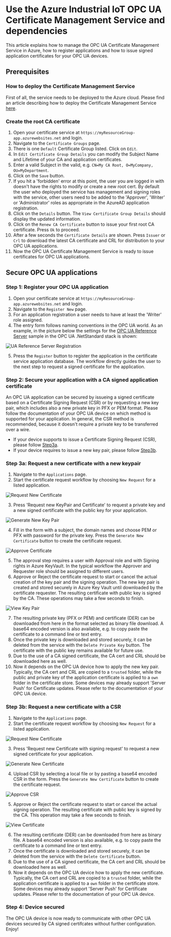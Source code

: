 # Use the Azure Industrial IoT OPC UA Certificate Management Service and dependencies

This article explains how to manage the OPC UA Certificate Management Service in Azure, how to register applications and how to issue signed application certificates for your OPC UA devices.

## Prerequisites

### How to deploy the Certificate Management Service

First of all, the service needs to be deployed to the Azure cloud.
Please find an article describing how to deploy the Certificate Management Service [here](howto-deploy-services.md).

### Create the root CA certificate

1. Open your certificate service at `https://myResourceGroup-app.azurewebsites.net` and login.
2. Navigate to the `Certificate Groups` page.
3. There is one `Default` Certificate Group listed. Click on `Edit`.
4. In `Edit Certificate Group Details` you can modify the Subject Name and Lifetime of your CA and application certificates.
5. Enter a valid Subject in the valid, e.g. `CN=My CA Root, O=MyCompany, OU=MyDepartment`.
6. Click on the `Save` button.
1. If you hit a 'forbidden' error at this point, the user you are logged in with doesn't have the rights to modify or create a new root cert. By default the user who deployed the service has management and signing roles with the service, other users need to be added to the 'Approver', 'Writer' or 'Administrator' roles as appropriate in the AzureAD application registration.
7. Click on the `Details` button. The `View Certificate Group Details` should display the updated information.
8. Click on the `Renew CA Certificate` button to issue your first root CA certificate. Press `Ok` to proceed.
9. After a few seconds the `Certificate Details` are shown. Press `Issuer` or `Crl` to download the latest CA certificate and CRL for distribution to your OPC UA applications.
10. Now the OPC UA Certificate Management Service is ready to issue certificates for OPC UA applications.

## Secure OPC UA applications

### Step 1: Register your OPC UA application 

1. Open your certificate service at `https://myResourceGroup-app.azurewebsites.net` and login.
2. Navigate to the `Register New` page.
1. For an application registration a user needs to have at least the 'Writer' role assigned.
2. The entry form follows naming conventions in the OPC UA world. As an example, in the picture below the settings for the [OPC UA Reference Server](https://github.com/OPCFoundation/UA-.NETStandard/tree/master/SampleApplications/Workshop/Reference) sample in the OPC UA .NetStandard stack is shown:

![UA Reference Server Registration](UAReferenceServerRegistration.png "UA Reference Server Registration")

5. Press the `Register` button to register the application in the certificate service application database. The workflow directly guides the user to the next step to request a signed certificate for the application.

### Step 2: Secure your application with a CA signed application certificate

An OPC UA application can be secured by issueing a signed certificate based on a Certificate Signing
Request (CSR) or by requesting a new key pair, which includes also a new private key in PFX or PEM format. 
Please follow the documentation of your OPC UA device on which method is supported for your application. 
In general, the CSR method is recommended, because it doesn't require a private key to be transferred over a wire.

- If your device supports to issue a Certificate Signing Request (CSR), please follow [Step3a](##Step-3a:).
- If your device requires to issue a new key pair, please follow [Step3b](#Step-3b:).

### Step 3a: Request a new certificate with a new keypair

1. Navigate to the `Applications` page.
3. Start the certificate request workflow by choosing `New Request` for a listed application.

![Request New Certificate](RequestNewCertificate.png "Request New Certificate")

3. Press 'Request new KeyPair and Certificate' to request a private key and a new signed certificate with the public key for your application.

![Generate New Key Pair](GenerateNewKeyPair.png "Generate New Key Pair")

4. Fill in the form with a subject, the domain names and choose PEM or PFX with password for the private key. Press the `Generate New Certificate` button to create the certificate request.

![Approve Certificate](ApproveReject.png "Approve Certificate")

5. The approval step requires a user with Approval role and with Signing rights in Azure KeyVault. In the typical workflow the Approver and Requester role should be assigned to different users.
6. Approve or Reject the certificate request to start or cancel the actual creation of the key pair and the signing operation. The new key pair is created and stored securely in Azure Key Vault until downloaded by the certificate requester. The resulting certificate with public key is signed by the CA. These operations may take a few seconds to finish.

![View Key Pair](ViewKeyPair.png "View Key Pair")

7. The resulting private key (PFX or PEM) and certificate (DER) can be downloaded from here in the format selected as binary file download. A base64 encoded version is also available, e.g. to copy paste the certificate to a command line or text entry. 
8. Once the private key is downloaded and stored securely, it can be deleted from the service with the `Delete Private Key` button. The certificate with the public key remains available for future use.
9. Due to the use of a CA signed certificate, the CA cert and CRL should be downloaded here as well.
10. Now it depends on the OPC UA device how to apply the new key pair. Typically, the CA cert and CRL are copied to a `trusted` folder, while the public and private key of the application certificate is applied to a `own` folder in the certificate store. Some devices may already support 'Server Push' for Certificate updates. Please refer to the documentation of your OPC UA device.

### Step 3b: Request a new certificate with a CSR 

1. Navigate to the `Applications` page.
3. Start the certificate request workflow by choosing `New Request` for a listed application.

![Request New Certificate](RequestNewCertificate.png "Request New Certificate")

3. Press 'Request new Certificate with signing request' to request a new signed certificate for your application.

![Generate New Certificate](GenerateNewCertificate.png "Generate New Certificate")

4. Upload CSR by selecting a local file or by pasting a base64 encoded CSR in the form. Press the `Generate New Certificate` button to create the certificate request.

![Approve CSR](ApproveRejectCSR.png "Approve CSR")

5. Approve or Reject the certificate request to start or cancel the actual signing operation. The resulting certificate with public key is signed by the CA. This operation may take a few seconds to finish.

![View Certificate](ViewCertCSR.png "View Certificate")

6. The resulting certificate (DER) can be downloaded from here as binary file. A base64 encoded version is also available, e.g. to copy paste the certificate to a command line or text entry. 
10. Once the certificate is downloaded and stored securely, it can be deleted from the service with the `Delete Certificate` button.
11. Due to the use of a CA signed certificate, the CA cert and CRL should be downloaded here as well.
12. Now it depends on the OPC UA device how to apply the new certificate. Typically, the CA cert and CRL are copied to a `trusted` folder, while the application certificate is applied to a `own` folder in the certificate store. Some devices may already support 'Server Push' for Certificate updates. Please refer to the documentation of your OPC UA device.

### Step 4: Device secured

The OPC UA device is now ready to communicate with other OPC UA devices secured by CA signed certifcates without further configuration. Enjoy!
